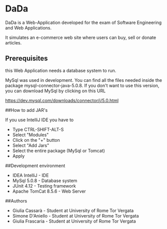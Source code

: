 # DaDa

DaDa is a Web-Application developed for the exam of 
Software Engineering and Web Applications.
 
It simulates an e-commerce web site where users can buy, sell or donate 
articles.


## Prerequisites

this Web Application needs a database system to run.

MySql was used in development. You can find all the files
 needed inside the package
 mysql-connector-java-5.0.8.
If you don't want to use this version, you can download MySql 
by clicking on this URL

https://dev.mysql.com/downloads/connector/j/5.0.html

##How to add JAR's

If you use IntelliJ IDE you have to 

- Type CTRL-SHIFT-ALT-S
- Select "Modules"
- Click on the "+" button
- Select "Add Jars"
- Select the entire package (MySql or Tomcat)
- Apply


##Development environment

* IDEA IntelliJ - IDE
* MySql 5.0.8 - Database system
* JUnit 4.12 - Testing framework
* Apache TomCat 8.5.6 - Web Server

##Authors

* Giulia Cassarà - Student at University of Rome Tor Vergata
* Simone D'Aniello - Student at University of Rome Tor Vergata
* Giulia Frascaria - Student at University of Rome Tor Vergata